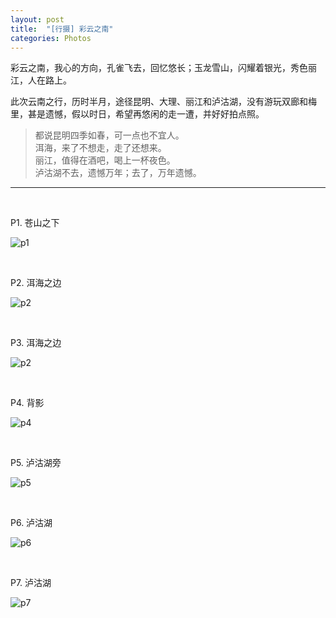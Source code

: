 ```yaml
---
layout: post
title:  "[行摄] 彩云之南"
categories: Photos
---
```



彩云之南，我心的方向，孔雀飞去，回忆悠长；玉龙雪山，闪耀着银光，秀色丽江，人在路上。

此次云南之行，历时半月，途径昆明、大理、丽江和泸沽湖，没有游玩双廊和梅里，甚是遗憾，假以时日，希望再悠闲的走一遭，并好好拍点照。

> 都说昆明四季如春，可一点也不宜人。   
> 洱海，来了不想走，走了还想来。   
> 丽江，值得在酒吧，喝上一杯夜色。    
> 泸沽湖不去，遗憾万年；去了，万年遗憾。

-----------------

&nbsp;&nbsp; &nbsp;
&nbsp;&nbsp; &nbsp; 

P1. 苍山之下

![p1](http://7xp2eu.com1.z0.glb.clouddn.com/P1yn.JPG?imageView2/1/w/533/h/800/q/100)

&nbsp;&nbsp; &nbsp;
&nbsp;&nbsp; &nbsp; 

P2. 洱海之边

![p2](http://7xp2eu.com1.z0.glb.clouddn.com/P2yn.JPG?imageView2/1/w/533/h/800/q/100)


&nbsp;&nbsp; &nbsp;
&nbsp;&nbsp; &nbsp;

P3. 洱海之边

![p2](http://7xp2eu.com1.z0.glb.clouddn.com/p3yn.JPG?imageView2/1/w/800/h/533/q/100)


&nbsp;&nbsp; &nbsp;
&nbsp;&nbsp; &nbsp;

P4. 背影

![p4](http://7xp2eu.com1.z0.glb.clouddn.com/P4yn.JPG?imageView2/1/w/800/h/533/q/100)

&nbsp;&nbsp; &nbsp;
&nbsp;&nbsp; &nbsp;

P5. 泸沽湖旁

![p5](http://7xp2eu.com1.z0.glb.clouddn.com/P5yn.JPG?imageView2/1/w/800/h/533/q/100)

&nbsp;&nbsp; &nbsp;
&nbsp;&nbsp; &nbsp;

P6. 泸沽湖

![p6](http://7xp2eu.com1.z0.glb.clouddn.com/p6yn.JPG?imageView2/1/w/800/h/533/q/100)

&nbsp;&nbsp; &nbsp;
&nbsp;&nbsp; &nbsp;

P7. 泸沽湖

![p7](http://7xp2eu.com1.z0.glb.clouddn.com/P7yn.jpg?imageView2/1/w/800/h/533/q/100)

&nbsp;&nbsp; &nbsp;
&nbsp;&nbsp; &nbsp;
